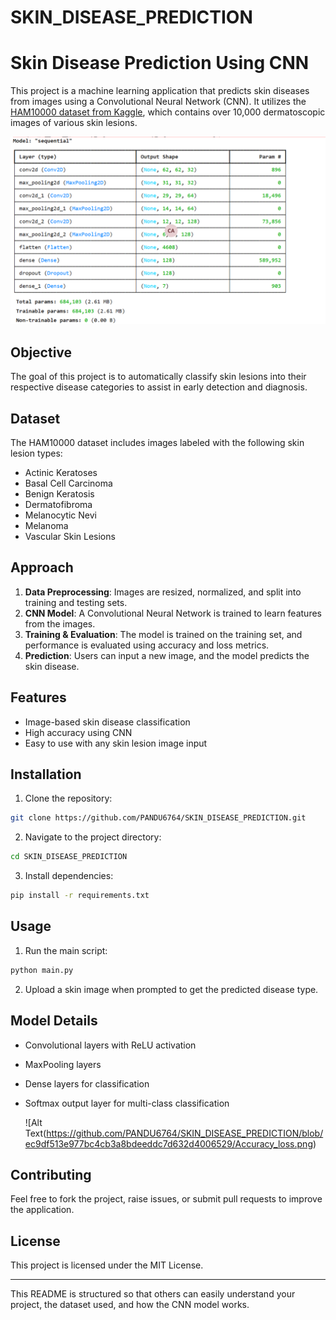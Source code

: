 # SKIN_DISEASE_PREDICTION

# Skin Disease Prediction Using CNN

This project is a machine learning application that predicts skin diseases from images using a Convolutional Neural Network (CNN). It utilizes the [HAM10000 dataset from Kaggle](https://www.kaggle.com/datasets/kmader/skin-cancer-mnist-ham10000?select=hmnist_8_8_RGB.csv), which contains over 10,000 dermatoscopic images of various skin lesions.

 ![Alt Text](https://github.com/PANDU6764/SKIN_DISEASE_PREDICTION/blob/ec9df513e977bc4cb3a8bdeeddc7d632d4006529/CNN%20labelling.png)

## Objective
The goal of this project is to automatically classify skin lesions into their respective disease categories to assist in early detection and diagnosis.

## Dataset
The HAM10000 dataset includes images labeled with the following skin lesion types:
- Actinic Keratoses
- Basal Cell Carcinoma
- Benign Keratosis
- Dermatofibroma
- Melanocytic Nevi
- Melanoma
- Vascular Skin Lesions

## Approach
1. **Data Preprocessing**: Images are resized, normalized, and split into training and testing sets.
2. **CNN Model**: A Convolutional Neural Network is trained to learn features from the images.
3. **Training & Evaluation**: The model is trained on the training set, and performance is evaluated using accuracy and loss metrics.
4. **Prediction**: Users can input a new image, and the model predicts the skin disease.

## Features
- Image-based skin disease classification
- High accuracy using CNN
- Easy to use with any skin lesion image input

## Installation
1. Clone the repository:
```bash
git clone https://github.com/PANDU6764/SKIN_DISEASE_PREDICTION.git
```
2. Navigate to the project directory:
```bash
cd SKIN_DISEASE_PREDICTION
```
3. Install dependencies:
```bash
pip install -r requirements.txt
```

## Usage
1. Run the main script:
```bash
python main.py
```
2. Upload a skin image when prompted to get the predicted disease type.

## Model Details
- Convolutional layers with ReLU activation
- MaxPooling layers
- Dense layers for classification
- Softmax output layer for multi-class classification

  ![Alt Text(https://github.com/PANDU6764/SKIN_DISEASE_PREDICTION/blob/ec9df513e977bc4cb3a8bdeeddc7d632d4006529/Accuracy_loss.png)
## Contributing
Feel free to fork the project, raise issues, or submit pull requests to improve the application.

## License
This project is licensed under the MIT License.

---
This README is structured so that others can easily understand your project, the dataset used, and how the CNN model works.
